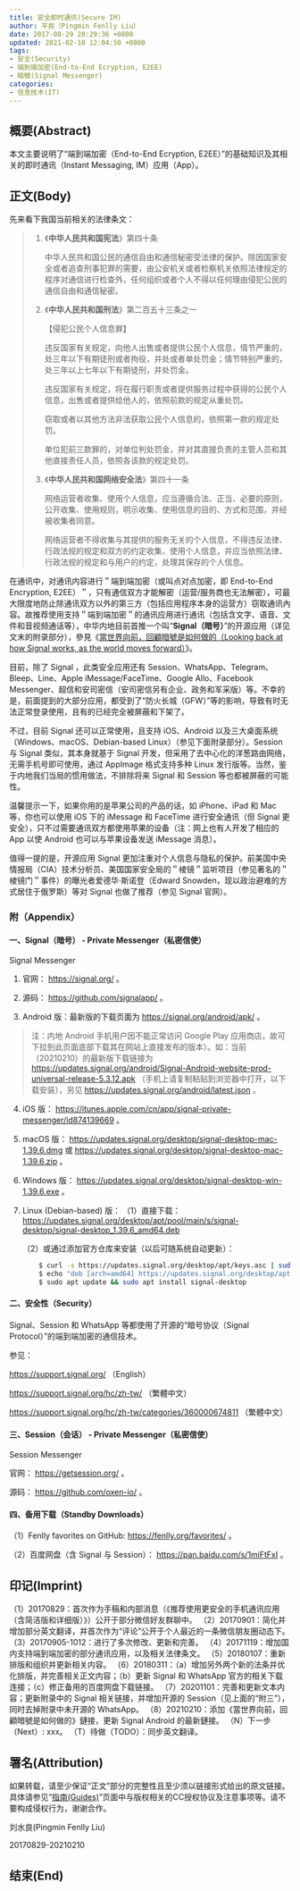 ```yaml
---
title: 安全即时通讯(Secure IM)
author: 平民（Pingmin Fenlly Liu）
date: 2017-08-29 20:29:36 +0800
updated: 2021-02-10 12:04:50 +0800
tags:
- 安全(Security)
- 端到端加密(End-to-End Ecryption, E2EE)
- 暗號(Signal Messenger)
categories:
- 信息技术(IT)
---
```


## 概要(Abstract)

本文主要说明了“端到端加密（End-to-End Ecryption, E2EE）”的基础知识及其相关的即时通讯（Instant Messaging, IM）应用（App）。

## 正文(Body)

先来看下我国当前相关的法律条文：

> 1. 《**中华人民共和国宪法**》第四十条
>
>    中华人民共和国公民的通信自由和通信秘密受法律的保护。除因国家安全或者追查刑事犯罪的需要，由公安机关或者检察机关依照法律规定的程序对通信进行检查外，任何组织或者个人不得以任何理由侵犯公民的通信自由和通信秘密。
>
> 2. 《**中华人民共和国刑法**》第二百五十三条之一
>
>    【侵犯公民个人信息罪】
>
>    违反国家有关规定，向他人出售或者提供公民个人信息，情节严重的，处三年以下有期徒刑或者拘役，并处或者单处罚金；情节特别严重的，处三年以上七年以下有期徒刑，并处罚金。
>
>    违反国家有关规定，将在履行职责或者提供服务过程中获得的公民个人信息，出售或者提供给他人的，依照前款的规定从重处罚。
>
>    窃取或者以其他方法非法获取公民个人信息的，依照第一款的规定处罚。
>
>    单位犯前三款罪的，对单位判处罚金，并对其直接负责的主管人员和其他直接责任人员，依照各该款的规定处罚。
>
> 3. 《**中华人民共和国网络安全法**》第四十一条
>
>    网络运营者收集、使用个人信息，应当遵循合法、正当、必要的原则，公开收集、使用规则，明示收集、使用信息的目的、方式和范围，并经被收集者同意。
>
>    网络运营者不得收集与其提供的服务无关的个人信息，不得违反法律、行政法规的规定和双方的约定收集、使用个人信息，并应当依照法律、行政法规的规定和与用户的约定，处理其保存的个人信息。

<!-- more -->

在通讯中，对通讯内容进行＂端到端加密（或叫点对点加密，即 End-to-End Encryption, E2EE）＂，只有通信双方才能解密（运营/服务商也无法解密），可最大限度地防止除通讯双方以外的第三方（包括应用程序本身的运营方）窃取通讯內容。故推荐使用支持＂端到端加密＂的通讯应用进行通讯（包括含文字、语音、文件和音视频通话等），中华内地目前首推一个叫“**Signal（暗号）**”的开源应用（详见文末的附录部分），參見《[當世界向前，回顧暗號是如何做的（Looking back at how Signal works, as the world moves forward）](https://pingmin.blog/post/how-signal-works-by-moxie-marlinspike.html)》。

目前，除了 Signal ，此类安全应用还有 Session、WhatsApp、Telegram、Bleep、Line、Apple iMessage/FaceTime、Google Allo、Facebook Messenger、超信和安司密信（安司密信另有企业、政务和军采版）等。不幸的是，前面提到的大部分应用，都受到了“防火长城（GFW）”等的影响，导致有时无法正常登录使用，且有的已经完全被屏蔽和下架了。

不过，目前 Signal 还可以正常使用，且支持 iOS、Android 以及三大桌面系统（Windows、macOS、Debian-based Linux）（参见下面附录部分）。Session 与 Signal 类似，其本身就基于 Signal 开发，但采用了去中心化的洋葱路由网络，无需手机号即可使用，通过 AppImage 格式支持多种 Linux 发行版等。当然，鉴于内地我们当局的惯用做法，不排除将来 Signal 和 Session 等也都被屏蔽的可能性。

温馨提示一下，如果你用的是苹果公司的产品的话，如 iPhone、iPad 和 Mac 等，你也可以使用 iOS 下的 iMessage 和 FaceTime 进行安全通讯（但 Signal 更安全），只不过需要通讯双方都使用苹果的设备（注：网上也有人开发了相应的 App 以使 Android 也可以与苹果设备发送 iMessage 消息）。

值得一提的是，开源应用 Signal 更加注重对个人信息与隐私的保护。前美国中央情报局（CIA）技术分析员、美国国家安全局的＂棱镜＂监听项目（参见著名的＂棱镜门＂事件）的曝光者爱德华·斯诺登（Edward Snowden，现以政治避难的方式居住于俄罗斯）等对 Signal 也做了推荐（参见 Signal 官网）。


### 附（Appendix）

#### 一、Signal（暗号） - Private Messenger（私密信使）

Signal Messenger

1. 官网： https://signal.org/ 。

2. 源码： https://github.com/signalapp/ 。

3. Android 版：最新版的下载页面为 https://signal.org/android/apk/ 。

> 注：内地 Android 手机用户因不能正常访问 Google Play 应用商店，故可下拉到此页面底部下载其在网站上直接发布的版本）。如：当前（20210210）的最新版下载链接为 https://updates.signal.org/android/Signal-Android-website-prod-universal-release-5.3.12.apk （手机上请复制粘贴到浏览器中打开，以下载安装），另见 https://updates.signal.org/android/latest.json 。

4. iOS 版： https://itunes.apple.com/cn/app/signal-private-messenger/id874139669 。

5. macOS 版： https://updates.signal.org/desktop/signal-desktop-mac-1.39.6.dmg 或 https://updates.signal.org/desktop/signal-desktop-mac-1.39.6.zip 。

6. Windows 版： https://updates.signal.org/desktop/signal-desktop-win-1.39.6.exe 。

7. Linux (Debian-based) 版：
    （1）直接下载： https://updates.signal.org/desktop/apt/pool/main/s/signal-desktop/signal-desktop_1.39.6_amd64.deb

    （2）或通过添加官方仓库来安装（以后可随系统自动更新）：
    ``` bash
        $ curl -s https://updates.signal.org/desktop/apt/keys.asc | sudo apt-key add -
        $ echo "deb [arch=amd64] https://updates.signal.org/desktop/apt xenial main" | sudo tee -a /etc/apt/sources.list.d/signal-xenial.list
        $ sudo apt update && sudo apt install signal-desktop
    ```


#### 二、安全性（Security）

Signal、Session 和 WhatsApp 等都使用了开源的“暗号协议（Signal Protocol）”的端到端加密的通信技术。

参见：

 https://support.signal.org/ （English）

 https://support.signal.org/hc/zh-tw/ （繁體中文）

 https://support.signal.org/hc/zh-tw/categories/360000674811 （繁體中文）


#### 三、Session（会话） - Private Messenger（私密信使）

Session Messenger

官网： https://getsession.org/ 。

源码： https://github.com/oxen-io/ 。


#### 四、备用下载（Standby Downloads）

（1）Fenlly favorites on GitHub: https://fenlly.org/favorites/ 。

（2）百度网盘（含 Signal 与 Session）： https://pan.baidu.com/s/1miFtFxI 。

## 印记(Imprint)

（1）20170829：首次作为手稿和内部消息（《推荐使用更安全的手机通讯应用（含简洁版和详细版）》）公开于部分微信好友群聊中。
（2）20170901：简化并增加部分英文翻译，并首次作为“评论”公开于个人最近的一条微信朋友圈动态下。
（3）20170905-1012：进行了多次修改、更新和完善。
（4）20171119：增加国内支持端到端加密的部分通讯应用，以及相关法律条文。
（5）20180107：重新排版和组织并更新相关内容。
（6）20180311：（a）增加另外两个新的法条并优化排版，并完善相关正文内容；（b）更新 Signal 和 WhatsApp 官方的相关下载连接；（c）修正备用的百度网盘下载链接。
（7）20201101：完善和更新文本内容；更新附录中的 Signal 相关链接，并增加开源的 Session（见上面的“附三”），同时去掉附录中未开源的 WhatsApp。
（8）20210210：添加《當世界向前，回顧暗號是如何做的》鏈接，更新 Signal Android 的最新鏈接。
（N）下一步（Next）: xxx。
（T）待做（TODO）：同步英文翻译。

## 署名(Attribution)

如果转载，请至少保证“正文”部分的完整性且至少须以链接形式给出的原文链接。
具体请参见“[指南(Guides)](/guides)”页面中与版权相关的CC授权协议及注意事项等。请不要构成侵权行为，谢谢合作。



刘水良(Pingmin Fenlly Liu)

20170829-20210210

## 结束(End)
